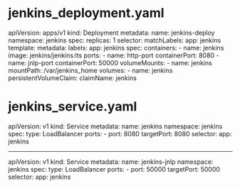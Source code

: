 # jenkins_deployment.yaml

apiVersion: apps/v1
kind: Deployment
metadata:
  name: jenkins-deploy
  namespace: jenkins
spec:
  replicas: 1
  selector:
    matchLabels:
      app: jenkins
  template:
    metadata:
      labels:
        app: jenkins
    spec:
      containers:
      - name: jenkins
        image: jenkins/jenkins:lts
        ports:
        - name: http-port
          containerPort: 8080
        - name: jnlp-port
          containerPort: 50000
        volumeMounts:
        - name: jenkins
          mountPath: /var/jenkins_home
      volumes:
      - name: jenkins
        persistentVolumeClaim:
          claimName: jenkins
# jenkins_service.yaml

apiVersion: v1
kind: Service
metadata:
  name: jenkins
  namespace: jenkins
spec:
  type: LoadBalancer
  ports:
    - port: 8080
      targetPort: 8080
  selector:
    app: jenkins

---

apiVersion: v1
kind: Service
metadata:
  name: jenkins-jnlp
  namespace: jenkins
spec:
  type: LoadBalancer
  ports:
    - port: 50000
      targetPort: 50000
  selector:
    app: jenkins
